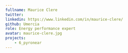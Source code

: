 ```yaml
---
fullname: Maurice Clere
twitter:
linkedin: https://www.linkedin.com/in/maurice-clere/
github: Umercia
role: Energy performance expert
avatar: maurice-clere.jpg
projects:
    - 6_pyronear
---
```


